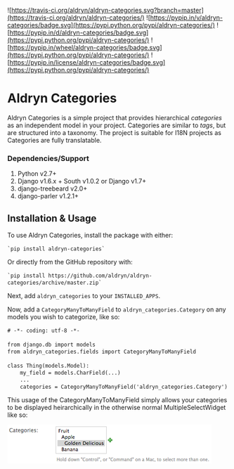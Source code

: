 ![https://travis-ci.org/aldryn/aldryn-categories.svg?branch=master](https://travis-ci.org/aldryn/aldryn-categories/)
![https://pypip.in/v/aldryn-categories/badge.svg](https://pypi.python.org/pypi/aldryn-categories/)
![https://pypip.in/d/aldryn-categories/badge.svg](https://pypi.python.org/pypi/aldryn-categories/)
![https://pypip.in/wheel/aldryn-categories/badge.svg](https://pypi.python.org/pypi/aldryn-categories/)
![https://pypip.in/license/aldryn-categories/badge.svg](https://pypi.python.org/pypi/aldryn-categories/)

# Aldryn Categories

Aldryn Categories is a simple project that provides hierarchical *categories* as
an independent model in your project. Categories are similar to *tags*, but are
structured into a taxonomy. The project is suitable for I18N projects as
Categories are fully translatable.


### Dependencies/Support

1. Python v2.7+
2. Django v1.6.x + South v1.0.2 or Django v1.7+
3. django-treebeard v2.0+
4. django-parler v1.2.1+


## Installation & Usage

To use Aldryn Categories, install the package with either:

	`pip install aldryn-categories`

Or directly from the GitHub repository with:

	`pip install https://github.com/aldryn/aldryn-categories/archive/master.zip`

Next, add `aldryn_categories` to your `INSTALLED_APPS`.

Now, add a `CategoryManyToManyField` to `aldryn_categories.Category` on any
models you wish to categorize, like so:

	# -*- coding: utf-8 -*-

	from django.db import models
	from aldryn_categories.fields import CategoryManyToManyField

	class Thing(models.Model):
	    my_field = models.CharField(...)
	    ...
	    categories = CategoryManyToManyField('aldryn_categories.Category')

This usage of the CategoryManyToManyField simply allows your categories to be
displayed heirarchically in the otherwise normal MultipleSelectWidget like so:

![](diagrams/category-widget-preview.png?raw=true)